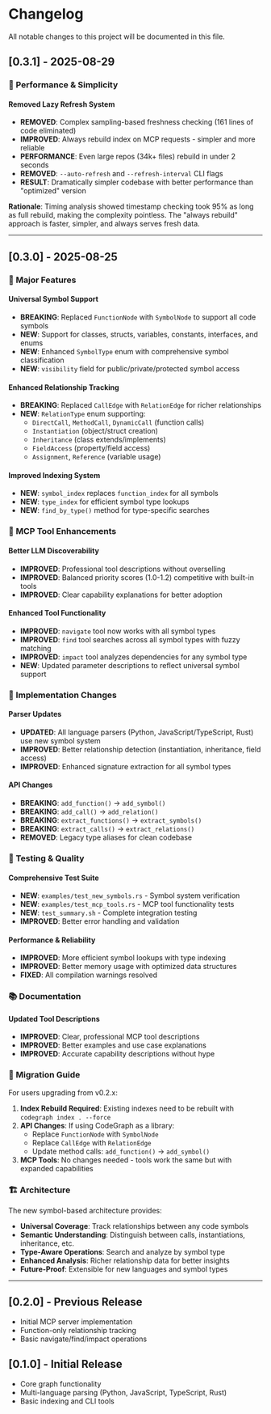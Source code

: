 # Changelog

All notable changes to this project will be documented in this file.

## [0.3.1] - 2025-08-29

### 🚀 Performance & Simplicity

#### Removed Lazy Refresh System
- **REMOVED**: Complex sampling-based freshness checking (161 lines of code eliminated)
- **IMPROVED**: Always rebuild index on MCP requests - simpler and more reliable
- **PERFORMANCE**: Even large repos (34k+ files) rebuild in under 2 seconds
- **REMOVED**: `--auto-refresh` and `--refresh-interval` CLI flags 
- **RESULT**: Dramatically simpler codebase with better performance than "optimized" version

**Rationale**: Timing analysis showed timestamp checking took 95% as long as full rebuild, making the complexity pointless. The "always rebuild" approach is faster, simpler, and always serves fresh data.

---

## [0.3.0] - 2025-08-25

### 🎉 Major Features

#### Universal Symbol Support
- **BREAKING**: Replaced `FunctionNode` with `SymbolNode` to support all code symbols
- **NEW**: Support for classes, structs, variables, constants, interfaces, and enums
- **NEW**: Enhanced `SymbolType` enum with comprehensive symbol classification
- **NEW**: `visibility` field for public/private/protected symbol access

#### Enhanced Relationship Tracking  
- **BREAKING**: Replaced `CallEdge` with `RelationEdge` for richer relationships
- **NEW**: `RelationType` enum supporting:
  - `DirectCall`, `MethodCall`, `DynamicCall` (function calls)
  - `Instantiation` (object/struct creation)  
  - `Inheritance` (class extends/implements)
  - `FieldAccess` (property/field access)
  - `Assignment`, `Reference` (variable usage)

#### Improved Indexing System
- **NEW**: `symbol_index` replaces `function_index` for all symbols
- **NEW**: `type_index` for efficient symbol type lookups
- **NEW**: `find_by_type()` method for type-specific searches

### 🚀 MCP Tool Enhancements

#### Better LLM Discoverability
- **IMPROVED**: Professional tool descriptions without overselling
- **IMPROVED**: Balanced priority scores (1.0-1.2) competitive with built-in tools
- **IMPROVED**: Clear capability explanations for better adoption

#### Enhanced Tool Functionality
- **IMPROVED**: `navigate` tool now works with all symbol types
- **IMPROVED**: `find` tool searches across all symbol types with fuzzy matching
- **IMPROVED**: `impact` tool analyzes dependencies for any symbol type
- **NEW**: Updated parameter descriptions to reflect universal symbol support

### 🔧 Implementation Changes

#### Parser Updates
- **UPDATED**: All language parsers (Python, JavaScript/TypeScript, Rust) use new symbol system
- **IMPROVED**: Better relationship detection (instantiation, inheritance, field access)
- **IMPROVED**: Enhanced signature extraction for all symbol types

#### API Changes
- **BREAKING**: `add_function()` → `add_symbol()`
- **BREAKING**: `add_call()` → `add_relation()`  
- **BREAKING**: `extract_functions()` → `extract_symbols()`
- **BREAKING**: `extract_calls()` → `extract_relations()`
- **REMOVED**: Legacy type aliases for clean codebase

### 🧪 Testing & Quality

#### Comprehensive Test Suite
- **NEW**: `examples/test_new_symbols.rs` - Symbol system verification
- **NEW**: `examples/test_mcp_tools.rs` - MCP tool functionality tests  
- **NEW**: `test_summary.sh` - Complete integration testing
- **IMPROVED**: Better error handling and validation

#### Performance & Reliability
- **IMPROVED**: More efficient symbol lookups with type indexing
- **IMPROVED**: Better memory usage with optimized data structures
- **FIXED**: All compilation warnings resolved

### 📚 Documentation

#### Updated Tool Descriptions
- **IMPROVED**: Clear, professional MCP tool descriptions
- **IMPROVED**: Better examples and use case explanations
- **IMPROVED**: Accurate capability descriptions without hype

### 🔄 Migration Guide

For users upgrading from v0.2.x:

1. **Index Rebuild Required**: Existing indexes need to be rebuilt with `codegraph index . --force`
2. **API Changes**: If using CodeGraph as a library:
   - Replace `FunctionNode` with `SymbolNode`  
   - Replace `CallEdge` with `RelationEdge`
   - Update method calls: `add_function()` → `add_symbol()`
3. **MCP Tools**: No changes needed - tools work the same but with expanded capabilities

### 🏗️ Architecture

The new symbol-based architecture provides:
- **Universal Coverage**: Track relationships between any code symbols
- **Semantic Understanding**: Distinguish between calls, instantiations, inheritance, etc.
- **Type-Aware Operations**: Search and analyze by symbol type
- **Enhanced Analysis**: Richer relationship data for better insights
- **Future-Proof**: Extensible for new languages and symbol types

---

## [0.2.0] - Previous Release
- Initial MCP server implementation
- Function-only relationship tracking  
- Basic navigate/find/impact operations

## [0.1.0] - Initial Release  
- Core graph functionality
- Multi-language parsing (Python, JavaScript, TypeScript, Rust)
- Basic indexing and CLI tools